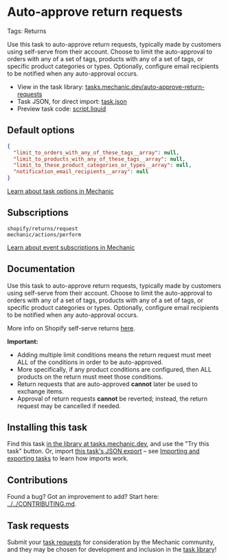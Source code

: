 # Auto-approve return requests

Tags: Returns

Use this task to auto-approve return requests, typically made by customers using self-serve from their account. Choose to limit the auto-approval to orders with any of a set of tags, products with any of a set of tags, or specific product categories or types. Optionally, configure email recipients to be notified when any auto-approval occurs.

* View in the task library: [tasks.mechanic.dev/auto-approve-return-requests](https://tasks.mechanic.dev/auto-approve-return-requests)
* Task JSON, for direct import: [task.json](../../tasks/auto-approve-return-requests.json)
* Preview task code: [script.liquid](./script.liquid)

## Default options

```json
{
  "limit_to_orders_with_any_of_these_tags__array": null,
  "limit_to_products_with_any_of_these_tags__array": null,
  "limit_to_these_product_categories_or_types__array": null,
  "notification_email_recipients__array": null
}
```

[Learn about task options in Mechanic](https://learn.mechanic.dev/core/tasks/options)

## Subscriptions

```liquid
shopify/returns/request
mechanic/actions/perform
```

[Learn about event subscriptions in Mechanic](https://learn.mechanic.dev/core/tasks/subscriptions)

## Documentation

Use this task to auto-approve return requests, typically made by customers using self-serve from their account. Choose to limit the auto-approval to orders with any of a set of tags, products with any of a set of tags, or specific product categories or types. Optionally, configure email recipients to be notified when any auto-approval occurs.

More info on Shopify self-serve returns [here](https://help.shopify.com/en/manual/orders/refunds-returns/self-serve-returns).

**Important:**
- Adding multiple limit conditions means the return request must meet ALL of the conditions in order to be auto-approved.
- More specifically, if any product conditions are configured, then ALL products on the return must meet those conditions.
- Return requests that are auto-approved **cannot** later be used to exchange items.
- Approval of return requests **cannot** be reverted; instead, the return request may be cancelled if needed.

## Installing this task

Find this task [in the library at tasks.mechanic.dev](https://tasks.mechanic.dev/auto-approve-return-requests), and use the "Try this task" button. Or, import [this task's JSON export](../../tasks/auto-approve-return-requests.json) – see [Importing and exporting tasks](https://learn.mechanic.dev/core/tasks/import-and-export) to learn how imports work.

## Contributions

Found a bug? Got an improvement to add? Start here: [../../CONTRIBUTING.md](../../CONTRIBUTING.md).

## Task requests

Submit your [task requests](https://mechanic.canny.io/task-requests) for consideration by the Mechanic community, and they may be chosen for development and inclusion in the [task library](https://tasks.mechanic.dev/)!

